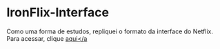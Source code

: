 # IronFlix-Interface
Como uma forma de estudos, repliquei o formato da interface do Netflix.
Para acessar, clique <a href="https://wakchakal.github.io/IronFlix-Interface/" target="_blank">aqui</a
